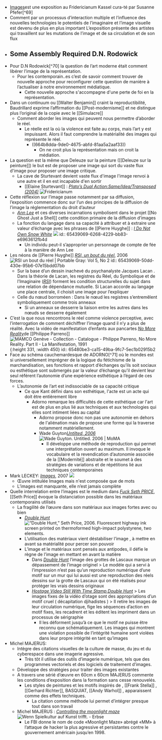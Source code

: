 - [Images](https://archiv3.fridericianum.org/exhibitions/images)est une exposition au Fridericianum Kassel cura-té par Susanne Pfefer[^69]
- Comment par un processus d’interaction multiple et l’influence des nouvelles technologies le potentiels de l’imaginaire et l’image visuelle est devenu de plus en plus important
  L’exposition présente des artistes qui travaillent sur les mutations de l’image et de sa circulation et de son flux
- ## Some Assembly Required D.N. Rodowick
- Pour D.N Rodowick[^70] la question de l’art moderne était comment libérer l’image de la représentation.
	- Pour les contemporain..es c’est de savoir comment trouver de nouvelle approche pour reconfigurer cette question de manière à l’actualiser à notre environnement médiatique.
		- Cette nouvelle approche s'accompagne d'une perte de foi en la représentation.
- Dans un continuum ou [[Walter Benjamin]] craint la reproductibilité, Baudrillard exprime l’affirmation du [[Post-modernisme]] et ne distingue plus l’original de la copie avec le [[Simulacre]]
	- Comment aborder les images qui peuvent nous permettre d’aborder le réel.
		- Le réelle est la où la violence est faite au corps, mais l’art y est impuissant. Alors il faut comprendre la matérialité des images qui représente le réel.
			- ((664b8dda-9de0-4675-abfd-81aa5a2aaf33))
				- On ne croit plus la représentation mais on croit la médiation.
- La question est la même que Deleuze sur la peinture ([[Deleuze sur la peinture]]) le but est de proposer une image qui sort du vaste flux d'image pour proposer une image critique.
	- La cave de Sturtevant devient vaste flux d'image l'image renvoi à une autre et il en est incapable d'en sortir
		- [[Elaine Sturtevant]] : [*Plato’s Dual Action:Same/Idea/Transposed (2004)*](https://archiv3.fridericianum.org/exhibitions/images) ![Fridericianum](https://archiv3.fridericianum.org/img/5529fb68db560cd2/sturtevant-01-fabian-frinzel.jpg)
- Cette réflexion sur l’image passe notamment par sa diffusion, l’exposition commence donc sur l’un des principes de la diffusion de l’image la réglementation du droit d’auteur
	- [*Ann Lee*](https://www.pinaultcollection.com/fr/boursedecommerce/autour-dannlee) et ces diverses incarnations symbolisent dans le projet [[No Ghost Just a Shell]] cette condition primaire de la diffusion d’images
	- La fonction du langage dans sa capacité à attribuer et à extraire une valeur d’échange avec les phrases de [[Pierre Huyghe]] : [*I Do Not Own Snow White*](https://www.e-flux.com/criticism/238651/images) ![](https://images.e-flux-systems.com/aa_2016_04_01_Pierre-Huyghe-01-%C2%A9-Photo-Nicolas-Wefers.jpg,1600)
	  id:: 65439069-6268-4229-bb83-e6963612fb4d
		- Un individu peut-il s’approprier un personnage de compte de fée à la manière de Ann Lee
- Les néons de [[Pierre Huyghe]] [*RSI, un bout du réel*](https://www.journals.uchicago.edu/doi/abs/10.1086/722788?journalCode=pog), 2006 ![RSI un bout du réel | Portable Gray: Vol 5, No 2](https://www.journals.uchicago.edu/cms/10.1086/722788/asset/images/medium/fg1.gif)
  id:: 65439069-50dd-430e-95b6-07e15bdd07bb
	- Sur la base d’un dessin inachevé du psychanalyste Jacques Lacan . Dans la théorie de Lacan, les registres du Réel, du Symbolique et de l’Imaginaire ([*RSI*](https://www.journals.uchicago.edu/doi/abs/10.1086/722788?journalCode=pog)) forment les condition structurelles du sujet dans une relation de dépendance mutuelle. Si Lacan accorde au langage une place centrale, il choisit une image pour l’expliquer
	- Celle du nœud borroméen : Dans le nœud les registres s’entremêlent symboliquement comme trois anneaux
		- Si un anneaux se desserre la liaison entre les autres dans les nœuds se desserre également
- C’est la que nous rencontrons le réel comme violence perceptive, avec l’interrogation de comment déchiffrer l’image quand il n’y a plus de réalité. Avec la vidéo de manifestation d’enfants aux pancartes [*No More Reality*](https://www.youtube.com/watch?v=IuApQjAksNw)de [[Philippe Parreno]] ![MAMCO Genève - Collection - Catalogue - Philippe Parreno, No More Reality.  Part II - La Manifestation, 1991](https://www.mamco.ch/download/collection/ap/Object_13844_extraLarge.jpg/MAMCO-ParrenoP-1995-327.jpg){:height 331, :width 450}
  id:: 65480be3-ca15-49ba-9fc7-5ec1b02915b2
- Face au schéma cauchemardesque de ADORNO[^71] où le mondes est si universellement imprégner de la logique du fétichisme de la marchandisation, ses fonctions et rapport d’échanges qu’ils soit sociaux ou esthétique sont submergés par la valeur d’échange qu'il devient leur seul référent l’autonomie d’une expérience esthétique à l’égard de ces forces.
	- L’autonomie de l’art est indissociable de sa capacité critique
		- Ce que Kant défini dans son esthétique, l'acte est un acte qui doit être entièrement libre
			- Adorno remarque les difficultés de cette esthétique car l'art est de plus en plus lié aux techniques et aux technologies qui elles sont intiment liées au capital
				- Adorno propose donc non pas une autonomie en dehors de l'aliénation mais de propose une forme qui la traverse notamment matériellement.
				- Wade Guyton[*Untilted, 2006*](https://www.moma.org/collection/works/106997) ![Wade Guyton. Untitled. 2006 | MoMA](https://www.moma.org/media/W1siZiIsIjE1OTE4OSJdLFsicCIsImNvbnZlcnQiLCItcXVhbGl0eSA5MCAtcmVzaXplIDIwMDB4MjAwMFx1MDAzZSJdXQ.jpg?sha=ac6ac61f59fa698f)
					- Il développe une méthode de reproduction qui permet une interprétation ouvert au maximum. Il invoque le vocabulaire et la revendication d’autonomie associée de la [[Modernité]]  abstraite et le soumet à des stratégies de variations et de répétitions lié aux techniques contemporaines
- Mark LECKEY: [*Images*](https://www.galeriebuchholz.de/exhibitions/leckey-07#_ec=images%7C%7C0), 2007 ![](https://www.galeriebuchholz.de/wp-content/uploads/2013/04/ML_F_2007_01.002.L-e1490889419294-1000x1263.jpg)
	- Œuvre intitulée Images mais n'est composée que de mots
	- L’images est manquante, elle n’est jamais complète
- Quelle interrelation entre l’images est le medium dans [*Fuck Seth PRICE*](http://sethpricestudio.com/bookarchive/EFFESPE.pdf), [[Seth Price]] évoque la distanciation possible dans les matériaux contemporains utilisés
	- La fragilité de l’œuvre dans son matériaux aux images fortes avec ou bien
		- [*Double Hunt*](https://sethpriceimages.com/post/78862839544/double-hunt-seth-price-2006-fluorescent) ![“Double Hunt,” Seth Price, 2006. Fluorescent highway ink screen printed on thermoformed high-impact polystyrene, two elements.](https://64.media.tumblr.com/46e0d4797885292ace0e33fcd637b0c3/tumblr_n22vu4OMgf1s3dviwo1_1280.jpg)
		- L’utilisation des matériaux vient déstabiliser l’image , à mettre en avant sa matérialité pour percer son pouvoir
		- L’image et le matériaux sont pensés aux antipodes, il défie le règne de l’image en mettant en avant la matière
			- Dans [*Double Hunt*](https://sethpriceimages.com/post/78862839544/double-hunt-seth-price-2006-fluorescent) l’image des grottes de Lascaux marque un dépassement de l’image originel > Le modèle qui a servi à l’impression n’est pas qu’un reproduction numérique d’une motif sur un mur qui lui aussi est une reproduction des réels dessins sur la grotte de Lascaux qui on été réalisés pour protéger les vrais dessins originaux
			- [*Hostage Video Still With Time Stamp,*](https://sethpriceimages.com/post/43415521935/hostage-video-still-with-time-stamp-seth-price)[*Double Hunt*](https://sethpriceimages.com/post/78862839544/double-hunt-seth-price-2006-fluorescent) > Les images fixes de la vidéo d’otage sont des appropriations d’un motif cruel ( décapitation djihadistes ) > Il retire les images de leur circulation numérique, fige les séquences d’action en motif fixes, les recadrent et les éditent les impriment dans un processus de sérigraphie
				- Il les déforment jusqu’à ce que le motif ne puisse être reconnu que schématiquement. Les images qui montrent une violation possible de l’intégrité humaine sont violées dans leur propre intégrité en tant qu’images
- Michel MAJERUS:
	- Intègre des citations visuelles de la culture de masse, du jeu et du cyberespace dans une imagerie agressive.
		- Très tôt il utilise des outils d’imagerie numérique, tels que des programmes vectoriels et des logiciels de traitement d’images.
	- Développe des stratégies pour traiter des images existantes
	- A travers une sérié d’œuvre en 60cm x 60cm MAJERUS commente les conditions d’exposition dans la formation sans cesse renouvelés.
		- Les styles de peintures et les motifs inspirés de , [[Frank Stella]] , [[Gerhard Richter]], BASQUIAT, [[Andy Warhol]] , apparaissent comme des effets techniques.
			- La citation comme méthode lui permet d’intégrer presque tout dans son travail
	- Michel MAJERUS : [*Controlling the moonlight maze*](https://commons.wikimedia.org/wiki/File:Installation_view_controlling_the_moonlight_maze,_neugerriemschneider,_Berlin_2002.jpg) ![Wenn Spielkultur auf Kunst trifft. - Erbse](https://pseudoerbse.de/wp-content/uploads/2016/04/videospiele-kunst-kultur-gaming-fridericianum-kassel-images-flashback-michel-majerus-controlling-the-moonlight-maze.jpg)
		- Le FBI donne le nom de code «Moonlight Maze» abrégé «MM» à l’attaque de hacker la plus agressive et persistantes contre le gouvernement américain jusqu’en 1998.